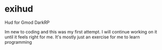 # exihud
Hud for Gmod DarkRP

Im new to coding and this was my first attempt. I will continue working on it until it feels right for me. It's mostly just an exercise for me to learn programming
